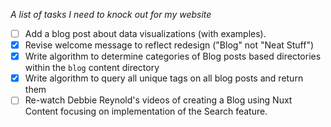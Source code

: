 _A list of tasks I need to knock out for my website_

* [ ] Add a blog post about data visualizations (with examples).  
* [x] Revise welcome message to reflect redesign ("Blog" not "Neat Stuff")
* [x] Write algorithm to determine categories of Blog posts based directories within the `blog` content directory
* [x] Write algorithm to query all unique tags on all blog posts and return them
* [ ] Re-watch Debbie Reynold's videos of creating a Blog using Nuxt Content focusing on implementation of the Search feature.